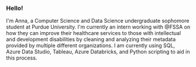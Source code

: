 ### Hello!
I'm Anna, a Computer Science and Data Science undergraduate sophomore student at Purdue University. I'm currently an intern working with @FSSA on how they can improve their healthcare services to those with intellectual and development disabilities by cleaning and analyzing their metadata provided by multiple different organizations.
I am currently using SQL, Azure Data Studio, Tableau, Azure Databricks, and Python scripting to aid in this process.
